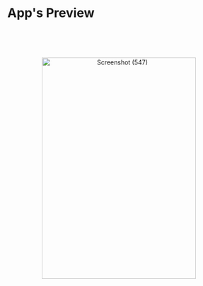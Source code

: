 # App's Preview

<br>
<br>
<br>

<p align="center">
  <a data-flickr-embed="true" href="https://www.flickr.com/photos/197661703@N05/52754952451/in/dateposted-public/" title="Screenshot (547)"><img src="https://live.staticflickr.com/65535/52754952451_5bfa58079d.jpg" width="348" height="500" alt="Screenshot (547)"/></a>
</p>  
